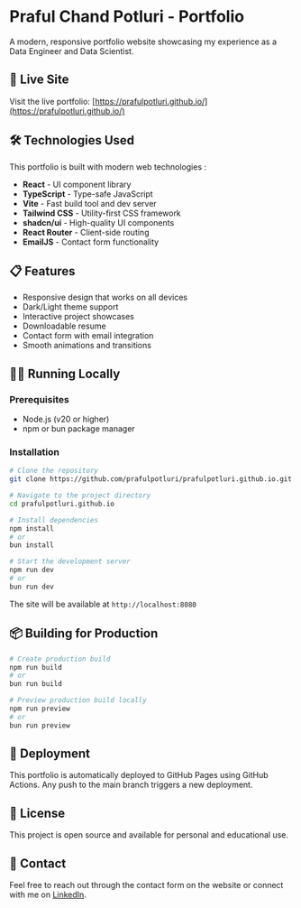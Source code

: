 # Praful Chand Potluri - Portfolio

A modern, responsive portfolio website showcasing my experience as a Data Engineer and Data Scientist.

## 🚀 Live Site

Visit the live portfolio: [https://prafulpotluri.github.io/](https://prafulpotluri.github.io/)

## 🛠️ Technologies Used

This portfolio is built with modern web technologies :

- **React** - UI component library
- **TypeScript** - Type-safe JavaScript
- **Vite** - Fast build tool and dev server
- **Tailwind CSS** - Utility-first CSS framework
- **shadcn/ui** - High-quality UI components
- **React Router** - Client-side routing
- **EmailJS** - Contact form functionality

## 📋 Features

- Responsive design that works on all devices
- Dark/Light theme support
- Interactive project showcases
- Downloadable resume
- Contact form with email integration
- Smooth animations and transitions

## 🏃‍♂️ Running Locally

### Prerequisites

- Node.js (v20 or higher)
- npm or bun package manager

### Installation

```bash
# Clone the repository
git clone https://github.com/prafulpotluri/prafulpotluri.github.io.git

# Navigate to the project directory
cd prafulpotluri.github.io

# Install dependencies
npm install
# or
bun install

# Start the development server
npm run dev
# or
bun run dev
```

The site will be available at `http://localhost:8080`

## 📦 Building for Production

```bash
# Create production build
npm run build
# or
bun run build

# Preview production build locally
npm run preview
# or
bun run preview
```

## 🚀 Deployment

This portfolio is automatically deployed to GitHub Pages using GitHub Actions. Any push to the main branch triggers a new deployment.

## 📝 License

This project is open source and available for personal and educational use.

## 📧 Contact

Feel free to reach out through the contact form on the website or connect with me on [LinkedIn](https://www.linkedin.com/in/praful-chand-potluri/).
